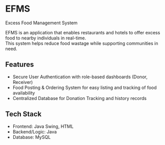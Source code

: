 # EFMS 
 Excess Food Management System

EFMS is an application that enables restaurants and hotels to offer excess food to nearby individuals in real-time.  
This system helps reduce food wastage while supporting communities in need.

## Features
- Secure User Authentication with role-based dashboards (Donor, Receiver)  
- Food Posting & Ordering System for easy listing and tracking of food availability   
- Centralized Database for Donation Tracking and history records  

##  Tech Stack
- Frontend: Java Swing, HTML  
- Backend/Logic: Java  
- Database: MySQL  

